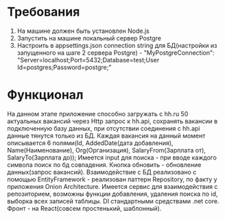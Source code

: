 # Требования
1. На машине должен быть установлен Node.js
2. Запустить на машине локальный сервер Postgre
3. Настроить в appsettings.json connection string для БД(настройки из запущенного на шаге 2 сервера Postgre) - "MyPostgreConnection": "Server=localhost;Port=5432;Database=test;User Id=postgres;Password=postgre;"
# Функционал
На данном этапе приложение способно загружать с hh.ru 50 актуальных вакансий через Http запрос к hh.api, сохранять вакансии в подключенную базу данных, при отсутствии соединения с hh.api данные тянутся только из БД. Каждая вакансия на данный момент описывается 6 полями(Id, AddedDate(дата добавления), Name(Наименование), Org(Организация), SalaryFrom(Зарплата от), SalaryTo(Зарплата до));
Имеется input для поиска - при вводе каждого символа поиск по бд совпадения. Кнопка обновить - обновление данных(запрос вакансий).
Взаимодействие с БД реализовано с помощью EntityFramework - реализован паттерн Repository, по факту у приложения Onion Architecture.
Имеется сервис для взаимодействия с репозиторием, возможны функции добавления, удаления поиска по id, выборка всех записей таблицы.
DI стандартными средствами .net core.
Фронт - на React(совсем простенький, шаблонный).
